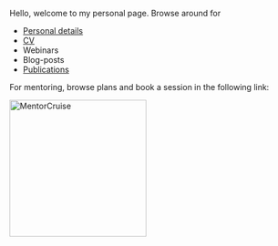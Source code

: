 Hello, welcome to my personal page. Browse around for

* [Personal details](https://giasemidis.github.io/aboutme)
* [CV](https://giasemidis.github.io/docs/GeorgiosGiasemidis-CV.pdf)
* Webinars
* Blog-posts
* [Publications](https://giasemidis.github.io/publications)

For mentoring, browse plans and book a session in the following link:

<a href="https://mentorcruise.com/mentor/georgiosgiasemidis/">
<img src="https://cdn.mentorcruise.com/img/banner/navy-booking-badge.svg" width="240" alt="MentorCruise">
</a>
